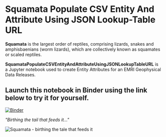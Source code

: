 # Squamata Populate CSV Entity And Attribute Using JSON Lookup-Table URL

**Squamata** is the largest order of reptiles, comprising lizards, snakes and amphisbaenians (worm lizards), which are collectively known as squamates or scaled reptiles.

**SquamataPopulateCSVEntityAndAttributeUsingJSONLookupTableURL** is a Jupyter notebook used to create Entity Attributes for an EMRI Geophysical Data Releases.

## Launch this notebook in Binder using the link below to try it for yourself.

[![Binder](https://mybinder.org/badge_logo.svg)](https://mybinder.org/v2/gh/pbrown-usgs/SquamataPopulateCSVEntityAndAttributeUsingJSONLookupTableURL/HEAD)

*"Birthing the tail that feeds it..."* 

![Squamata - birthing the tale that feeds it](https://github.com/pbrown-usgs/SquamataAssemblyAMT/blob/master/SquamataLemniscateOuroboros.png)
